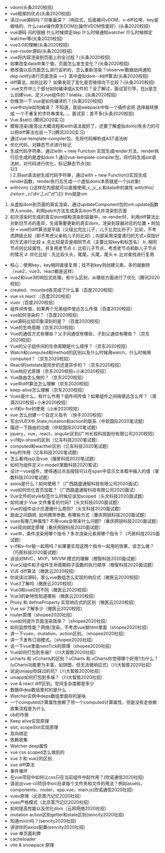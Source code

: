 - vdom(头条2020校招)
- vue框架的优点(头条2020校招)
- 读过vue源码吗？印象最深？（响应式，后面被问vDOM、v-diff拉垮、key是做啥的、什么case操作原生DOM比操作VDOM性能好）(头条2020校招)
- vue源码 问的很细 什么时候绑定dep 什么时候通知watcher 什么时候绑定watcher等(头条2020校招)
- vue3.0的理解(头条2020校招)
- vue-router源码(头条2020校招)
- vue将内容渲染到页面上的全过程？(头条2020校招)
- 如果改变data中某个值，页面怎么发生变化？(头条2020校招)
- 修改值以后页面怎么进行监听的，怎么重新渲染？observer数据劫持通知dep.notify进行页面渲染 ==》其中虚拟dom--》diff算法(头条2020校招)
- diff算法，如何比较？ 如果发现了变化是否继续向下比较？(头条2020校招)
- .vue文件中三个部分如何编译成js文件的？没了解过，面试官引导，在js是怎么创建vue，定义vue组件的？blabla...(头条2020校招)
- 你推测一下.vue是如何编译的？(头条2020校招)
- vue中style如何编译？ 不知道，我说webpack中有一个插件会把 选择器转换成 一个不重复的字符串类名...，面试官：差不多(头条2020校招)
- Vue.$set() (腾讯2020实习)
- 模板渲染(能答出大概流程和with语法就好了，还要了解虚拟dom)(有余力的可以把diff算法也说一下)(腾讯2020实习)
- 通过vue-template-compiler包，先将代码解析成AST语法树
- 优化代码，对静态节点进行标记
- 生成代码字符串，通过with + new Functoin 实现生成render方法，render执行后生成的是虚拟dom
 1.通过vue-template-compiler包，将代码生成ast语法树，对代码进行优化，标记静态节点(如<div>123</div>)
 2.将ast语法树生成代码字符串，通过with + new Function()实现生成render函数，render执行后生成一个虚拟dom(本质就是一个js对象)
- with(vm) {}这样在内部就可以直接使用_c,_v,_s,和data中的属性 *with(this){return _c('div',[_v("zf")])}* this就是vm
1. 从虚拟dom到页面的真实渲染，通过updateComponent包的vm.update函数传入vnode，利用patch方法生成真实dom节点并渲染到页面
2. 初次渲染时生成的真实dom结构渲染到容器中，re-render时，利用diff算法比对新旧节点的差异，生成需要更新的真实dom，渲染到容器对应的位置
• 附加分
• vue的diff算法是平级（父级比完比儿子，儿子比完比孙子）比较，不考虑跨级比较（即不考虑父亲和儿子的比对）；内部采用深度递归的方式+双指针的方式进行比较
a. 先比较是否是相同节点（主要比较key和标签名）
b. 相同节点则比较属性，并复用老节点
c. 比较儿子节点，考虑老节点和新儿子节点的情况
d. 优化比较：先比较头头，尾尾，头尾，尾头
e. 比对查找进行复用
- 核心：使用key，key相同直接复用；找不到key则创建元素，多的就删除（vue2，vue3，react都是这样）
- vue2和vue3的响应式处理，有什么区别，从哪些方面进行了优化（腾讯2020校招）
- created、mounted各完成了什么事（百度2020校招）
- vue vs react （百度2020校招）
- vuex（百度2020校招）
- 组件间传值，如果两个兄弟组件很远怎么传值（百度2020校招）
- vue如何渲染的？（百度2020校招）
- vue源码比较印象深刻的是？（百度2020校招）
- Vue的生命周期（京东2020校招）
- Vue的通信方式有哪些？父子间通信有哪些，子到父通信有哪些？（京东2020校招）
- Vue的父子组件间的生命周期是什么顺序？（京东2020校招）
- Watch和computed和method的区别以及什么时候用watch，什么时候用computed？（京东2020校招）
-  React的setstate是同步的还是异步的？（京东2020校招）
- Vue响应式原理（京东2020校招+小米2020校招）
- Vue路由怎么做的？（京东2020校招）
- vue中diff算法怎么理解（京东2020校招）
- keep-alive怎么理解（京东2020校招）
- Vuex是什么，有什么作用？组件间传值？如果组件之间隔很远怎么传？（滴滴2020校招+小米2020校招）
- v-if和v-for的使用（小米2020校招）
- vue 怎么创建一个自定义指令 （快手2020校招）
- 写出VUEX中,State,mutation和action的联系（中软国际2020笔试题）
- 描述一下路由的功能（中软国际2020笔试题）
- jquery，vue，react，angular区别(广州长视科技股份有限公司2020校招)
- v-if和v-show的区别（亿车科技2020笔试题）
- computed和wacther区别（亿车科技2020笔试题）
- key的作用（亿车科技2020笔试题）
- 怎么看待jq以及vue（搜房科技2020笔试题）
- 如何为组件定义v-model(掌数科技2020笔试)
- 设计⼀vue组件，使得通过点击按钮可以在span中显示⽂本框中输⼊的值（掌数科技2020笔试题）
- axios是什么？如何使用？（广西路盛通智科技有限公司2020面试）
- vue如何优化首页加载？（广西路盛通智科技有限公司2020面试）
- Vue文件的style标签什么时候应该加scoped（头文科技2020面试题）
- 如何减少 Vue 文件重复的代码?（头文科技2020面试题）
- Vue的组件设计应遵循什么原则?（头文科技2020面试题）
- 路由之间跳转, 如何携带参数, 有哪些方式（重庆网锐科技2020面试题）
- vuex有哪几种属性? 不用vuex会带来什么问题?（重庆网锐科技2020面试题）
- vue双向绑定原理（重庆网锐科技2020面试题）
- vue中，条件渲染用哪个指令？多次渲染元素用哪个指令？（巧房科技2020面试题）
-  v-if和v-for能一起用吗？如果要实现这两个指令一起用的效果，该怎么做？（巧房科技2020面试题）
- 谈谈对MVC，MVP，MVVM 模式的理解（橙智科技2020面试题）
- Vue父组件和子组件生命周期钩子函数的执行顺序（橙智科技2020面试题）
- VUE diff算法（微医云2020校招）
- 你说读过源码，那么vue数组怎么实现的响应式（微医云2020校招）
- Vue3了解吗（微医云2020校招）
- Vue3和vue2的不同（微医云2020校招）
- Vue3的新特性知道哪些（微医云2020校招）
- Proxy 和 defineProperty 实现响应式的区别（微医云2020校招）
- Vue ssr了解多少（微医云2020校招）
- router原理（shopee2020社招）
- vue如何提升页面渲染效率？（shopee2020社招）
- 如何监控性能？网络/渲染。不考虑vue就html里面（shopee2020社招）
- 讲一下vuex，mutation、action区别。（shopee2020社招）
- 讲一下发布订阅模式。（shopee2020社招）
- 说一下vue里面nextTick的原理（shopee2020社招）
- Vue如何打包到多端? （川大智胜2020社招）
- ucharts 和 vCcharts的区别？uCharts 和 vCharts你觉得哪个好用?为什么？ (uCharts功能更为丰富，如饼图，但无法做响应式)（川大智胜2020社招）
- 说说uniapp你踩过的坑?（川大智胜2020社招）
- uniapp如何打包到多端？（川大智胜2020社招）
- vue & react diff区别，空间复杂度都是多少
- 数据中dep数组里村的是什么
- Watcher实例中deps数组里面存的是啥
- 一个computed计算属性依赖了领一个computed计算属性，但是没有走依赖收集流程是为什么
- ob的作用
- Keep alive实现原理
- slot, scopeSlot实现原理
- 双向绑定
- 依赖收集
- Watcher deep属性
- vue css scoped怎么做到的
- vue 3 和 vue2的区别
- vue diff算法
- 事件循环
- 在vue项目中如何让css只在当前组件中起作用？(欣诺通信2020社招)
- 请说出vue-cil项目中src目录每个文件夹和文件的用法？例如assets，components，router，app.vue，main.js(欣诺通信2020社招)
- vuex原理（北京蒸汽记忆2020社招）
- vuex严格模式（北京蒸汽记忆2020社招）
- 如何提高性能以及优化dom（云邦网络2020社招）
- mutation action区别getter和state区别(sencity2020社招)
- 知道mixin吗？(sencity2020社招)
- 讲讲你的axios配置(sencity2020社招)
- vue 单页面利弊
- cacheloader
- vite & snowpack 原理